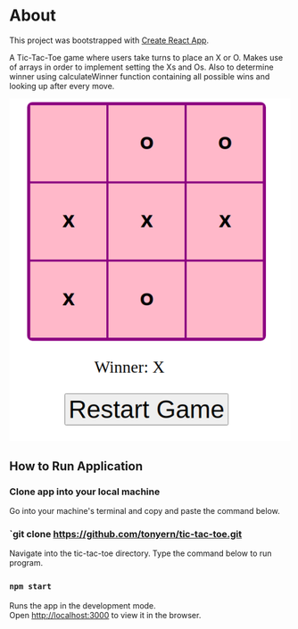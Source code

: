 # About

This project was bootstrapped with [Create React App](https://github.com/facebook/create-react-app).

A Tic-Tac-Toe game where users take turns to place an X or O. Makes use of arrays in order to
implement setting the Xs and Os. Also to determine winner using calculateWinner function containing
all possible wins and looking up after every move.

![Screenshot of Tic-Tac-Toe Game UI](https://github.com/tonyern/tic-tac-toe/blob/master/public/tic-tac-toe-UI.png)

## How to Run Application

### Clone app into your local machine

Go into your machine's terminal and copy and paste the command below.

### `git clone https://github.com/tonyern/tic-tac-toe.git

Navigate into the tic-tac-toe directory. Type the command below to run program.

### `npm start`

Runs the app in the development mode.\
Open [http://localhost:3000](http://localhost:3000) to view it in the browser.
